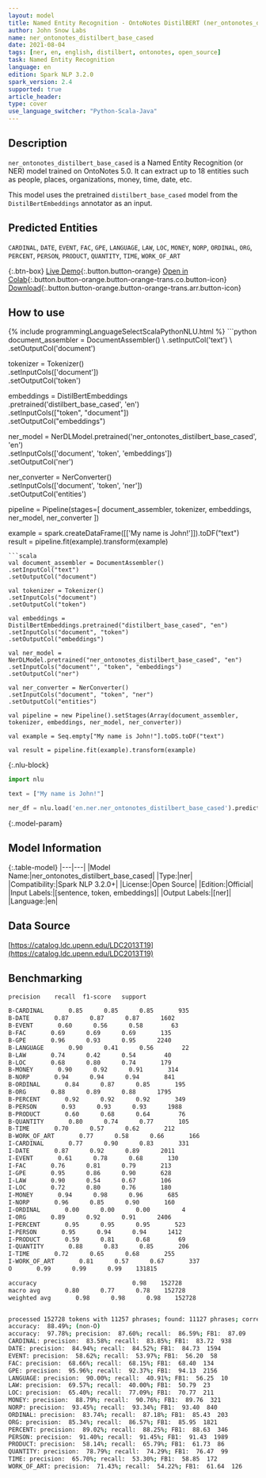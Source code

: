 ```yaml
---
layout: model
title: Named Entity Recognition - OntoNotes DistilBERT (ner_ontonotes_distilbert_base_cased)
author: John Snow Labs
name: ner_ontonotes_distilbert_base_cased
date: 2021-08-04
tags: [ner, en, english, distilbert, ontonotes, open_source]
task: Named Entity Recognition
language: en
edition: Spark NLP 3.2.0
spark_version: 2.4
supported: true
article_header:
type: cover
use_language_switcher: "Python-Scala-Java"
---
```


## Description

`ner_ontonotes_distilbert_base_cased` is a Named Entity Recognition (or NER) model trained on OntoNotes 5.0. It can extract up to 18 entities such as people, places, organizations, money, time, date, etc.

This model uses the pretrained `distilbert_base_cased` model from the `DistilBertEmbeddings` annotator as an input.

## Predicted Entities

`CARDINAL`, `DATE`, `EVENT`, `FAC`, `GPE`, `LANGUAGE`, `LAW`, `LOC`, `MONEY`, `NORP`, `ORDINAL`, `ORG`, `PERCENT`, `PERSON`, `PRODUCT`, `QUANTITY`, `TIME`, `WORK_OF_ART`

{:.btn-box}
[Live Demo](https://demo.johnsnowlabs.com/public/NER_EN_18){:.button.button-orange}
[Open in Colab](https://colab.research.google.com/github/JohnSnowLabs/spark-nlp-workshop/blob/master/tutorials/streamlit_notebooks/NER_EN.ipynb){:.button.button-orange.button-orange-trans.co.button-icon}
[Download](https://s3.amazonaws.com/auxdata.johnsnowlabs.com/public/models/ner_ontonotes_distilbert_base_cased_en_3.2.0_2.4_1628079072311.zip){:.button.button-orange.button-orange-trans.arr.button-icon}

## How to use



<div class="tabs-box" markdown="1">
{% include programmingLanguageSelectScalaPythonNLU.html %}
```python
document_assembler = DocumentAssembler() \
.setInputCol('text') \
.setOutputCol('document')

tokenizer = Tokenizer() \
.setInputCols(['document']) \
.setOutputCol('token')

embeddings = DistilBertEmbeddings\
.pretrained('distilbert_base_cased', 'en')\
.setInputCols(["token", "document"])\
.setOutputCol("embeddings")

ner_model = NerDLModel.pretrained('ner_ontonotes_distilbert_base_cased', 'en') \
.setInputCols(['document', 'token', 'embeddings']) \
.setOutputCol('ner')

ner_converter = NerConverter() \
.setInputCols(['document', 'token', 'ner']) \
.setOutputCol('entities')

pipeline = Pipeline(stages=[
document_assembler, 
tokenizer,
embeddings,
ner_model,
ner_converter
])

example = spark.createDataFrame([['My name is John!']]).toDF("text")
result = pipeline.fit(example).transform(example)
```
```scala
val document_assembler = DocumentAssembler() 
.setInputCol("text") 
.setOutputCol("document")

val tokenizer = Tokenizer() 
.setInputCols("document") 
.setOutputCol("token")

val embeddings = DistilBertEmbeddings.pretrained("distilbert_base_cased", "en")
.setInputCols("document", "token") 
.setOutputCol("embeddings")

val ner_model = NerDLModel.pretrained("ner_ontonotes_distilbert_base_cased", "en") 
.setInputCols("document"', "token", "embeddings") 
.setOutputCol("ner")

val ner_converter = NerConverter() 
.setInputCols("document", "token", "ner") 
.setOutputCol("entities")

val pipeline = new Pipeline().setStages(Array(document_assembler, tokenizer, embeddings, ner_model, ner_converter))

val example = Seq.empty["My name is John!"].toDS.toDF("text")

val result = pipeline.fit(example).transform(example)
```

{:.nlu-block}
```python
import nlu

text = ["My name is John!"]

ner_df = nlu.load('en.ner.ner_ontonotes_distilbert_base_cased').predict(text, output_level='token')
```
</div>

{:.model-param}
## Model Information

{:.table-model}
|---|---|
|Model Name:|ner_ontonotes_distilbert_base_cased|
|Type:|ner|
|Compatibility:|Spark NLP 3.2.0+|
|License:|Open Source|
|Edition:|Official|
|Input Labels:|[sentence, token, embeddings]|
|Output Labels:|[ner]|
|Language:|en|

## Data Source

[https://catalog.ldc.upenn.edu/LDC2013T19](https://catalog.ldc.upenn.edu/LDC2013T19)

## Benchmarking

```bash
precision    recall  f1-score   support

B-CARDINAL       0.85      0.85      0.85       935
B-DATE       0.87      0.87      0.87      1602
B-EVENT       0.60      0.56      0.58        63
B-FAC       0.69      0.69      0.69       135
B-GPE       0.96      0.93      0.95      2240
B-LANGUAGE       0.90      0.41      0.56        22
B-LAW       0.74      0.42      0.54        40
B-LOC       0.68      0.80      0.74       179
B-MONEY       0.90      0.92      0.91       314
B-NORP       0.94      0.94      0.94       841
B-ORDINAL       0.84      0.87      0.85       195
B-ORG       0.88      0.89      0.88      1795
B-PERCENT       0.92      0.92      0.92       349
B-PERSON       0.93      0.93      0.93      1988
B-PRODUCT       0.60      0.68      0.64        76
B-QUANTITY       0.80      0.74      0.77       105
B-TIME       0.70      0.57      0.62       212
B-WORK_OF_ART       0.77      0.58      0.66       166
I-CARDINAL       0.77      0.90      0.83       331
I-DATE       0.87      0.92      0.89      2011
I-EVENT       0.61      0.78      0.68       130
I-FAC       0.76      0.81      0.79       213
I-GPE       0.95      0.86      0.90       628
I-LAW       0.90      0.54      0.67       106
I-LOC       0.72      0.80      0.76       180
I-MONEY       0.94      0.98      0.96       685
I-NORP       0.96      0.85      0.90       160
I-ORDINAL       0.00      0.00      0.00         4
I-ORG       0.89      0.92      0.91      2406
I-PERCENT       0.95      0.95      0.95       523
I-PERSON       0.95      0.94      0.94      1412
I-PRODUCT       0.59      0.81      0.68        69
I-QUANTITY       0.88      0.83      0.85       206
I-TIME       0.72      0.65      0.68       255
I-WORK_OF_ART       0.81      0.57      0.67       337
O       0.99      0.99      0.99    131815

accuracy                           0.98    152728
macro avg       0.80      0.77      0.78    152728
weighted avg       0.98      0.98      0.98    152728


processed 152728 tokens with 11257 phrases; found: 11127 phrases; correct: 9747.
accuracy:  88.49%; (non-O)
accuracy:  97.78%; precision:  87.60%; recall:  86.59%; FB1:  87.09
CARDINAL: precision:  83.58%; recall:  83.85%; FB1:  83.72  938
DATE: precision:  84.94%; recall:  84.52%; FB1:  84.73  1594
EVENT: precision:  58.62%; recall:  53.97%; FB1:  56.20  58
FAC: precision:  68.66%; recall:  68.15%; FB1:  68.40  134
GPE: precision:  95.96%; recall:  92.37%; FB1:  94.13  2156
LANGUAGE: precision:  90.00%; recall:  40.91%; FB1:  56.25  10
LAW: precision:  69.57%; recall:  40.00%; FB1:  50.79  23
LOC: precision:  65.40%; recall:  77.09%; FB1:  70.77  211
MONEY: precision:  88.79%; recall:  90.76%; FB1:  89.76  321
NORP: precision:  93.45%; recall:  93.34%; FB1:  93.40  840
ORDINAL: precision:  83.74%; recall:  87.18%; FB1:  85.43  203
ORG: precision:  85.34%; recall:  86.57%; FB1:  85.95  1821
PERCENT: precision:  89.02%; recall:  88.25%; FB1:  88.63  346
PERSON: precision:  91.40%; recall:  91.45%; FB1:  91.43  1989
PRODUCT: precision:  58.14%; recall:  65.79%; FB1:  61.73  86
QUANTITY: precision:  78.79%; recall:  74.29%; FB1:  76.47  99
TIME: precision:  65.70%; recall:  53.30%; FB1:  58.85  172
WORK_OF_ART: precision:  71.43%; recall:  54.22%; FB1:  61.64  126
```
